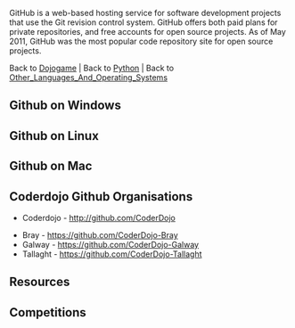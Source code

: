GitHub is a web-based hosting service for software development projects
that use the Git revision control system. GitHub offers both paid plans
for private repositories, and free accounts for open source projects. As
of May 2011, GitHub was the most popular code repository site for open
source projects.

Back to [Dojogame](Dojogame.md) | Back to
[Python](Python.md) | Back to
[Other\_Languages\_And\_Operating\_Systems](Other_Languages_And_Operating_Systems.md)

## Github on Windows

## Github on Linux

## Github on Mac

## Coderdojo Github Organisations

  - Coderdojo - <http://github.com/CoderDojo>

<!-- end list -->

  - Bray - <https://github.com/CoderDojo-Bray>
  - Galway - <https://github.com/CoderDojo-Galway>
  - Tallaght - <https://github.com/CoderDojo-Tallaght>

## Resources

## Competitions
